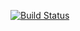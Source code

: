 [![Build Status](https://travis-ci.org/SergeiKPI/lab_5.svg?branch=master)](https://travis-ci.org/SergeiKPI/lab_5)